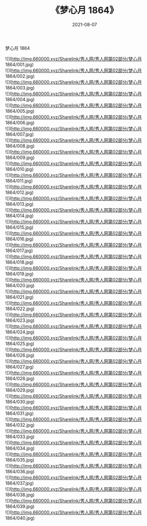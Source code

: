 ﻿---
layout: post
title:  《梦心月 1864》
date:   2021-08-07
img: http://img.660000.xyz/Sharelink/秀人网/秀人网第02部分/梦心月 1864/000.jpg
categories: [美女, 清纯, 唯美]
---

梦心月 1864

  ![](http://img.660000.xyz/Sharelink/秀人网/秀人网第02部分/梦心月 1864/001.jpg) <br> ![](http://img.660000.xyz/Sharelink/秀人网/秀人网第02部分/梦心月 1864/002.jpg) <br> ![](http://img.660000.xyz/Sharelink/秀人网/秀人网第02部分/梦心月 1864/003.jpg) <br> ![](http://img.660000.xyz/Sharelink/秀人网/秀人网第02部分/梦心月 1864/004.jpg) <br> ![](http://img.660000.xyz/Sharelink/秀人网/秀人网第02部分/梦心月 1864/005.jpg) <br> ![](http://img.660000.xyz/Sharelink/秀人网/秀人网第02部分/梦心月 1864/006.jpg) <br> ![](http://img.660000.xyz/Sharelink/秀人网/秀人网第02部分/梦心月 1864/007.jpg) <br> ![](http://img.660000.xyz/Sharelink/秀人网/秀人网第02部分/梦心月 1864/008.jpg) <br> ![](http://img.660000.xyz/Sharelink/秀人网/秀人网第02部分/梦心月 1864/009.jpg) <br> ![](http://img.660000.xyz/Sharelink/秀人网/秀人网第02部分/梦心月 1864/010.jpg) <br> ![](http://img.660000.xyz/Sharelink/秀人网/秀人网第02部分/梦心月 1864/011.jpg) <br> ![](http://img.660000.xyz/Sharelink/秀人网/秀人网第02部分/梦心月 1864/012.jpg) <br> ![](http://img.660000.xyz/Sharelink/秀人网/秀人网第02部分/梦心月 1864/013.jpg) <br> ![](http://img.660000.xyz/Sharelink/秀人网/秀人网第02部分/梦心月 1864/014.jpg) <br> ![](http://img.660000.xyz/Sharelink/秀人网/秀人网第02部分/梦心月 1864/015.jpg) <br> ![](http://img.660000.xyz/Sharelink/秀人网/秀人网第02部分/梦心月 1864/016.jpg) <br> ![](http://img.660000.xyz/Sharelink/秀人网/秀人网第02部分/梦心月 1864/017.jpg) <br> ![](http://img.660000.xyz/Sharelink/秀人网/秀人网第02部分/梦心月 1864/018.jpg) <br> ![](http://img.660000.xyz/Sharelink/秀人网/秀人网第02部分/梦心月 1864/019.jpg) <br> ![](http://img.660000.xyz/Sharelink/秀人网/秀人网第02部分/梦心月 1864/020.jpg) <br> ![](http://img.660000.xyz/Sharelink/秀人网/秀人网第02部分/梦心月 1864/021.jpg) <br> ![](http://img.660000.xyz/Sharelink/秀人网/秀人网第02部分/梦心月 1864/022.jpg) <br> ![](http://img.660000.xyz/Sharelink/秀人网/秀人网第02部分/梦心月 1864/023.jpg) <br> ![](http://img.660000.xyz/Sharelink/秀人网/秀人网第02部分/梦心月 1864/024.jpg) <br> ![](http://img.660000.xyz/Sharelink/秀人网/秀人网第02部分/梦心月 1864/025.jpg) <br> ![](http://img.660000.xyz/Sharelink/秀人网/秀人网第02部分/梦心月 1864/026.jpg) <br> ![](http://img.660000.xyz/Sharelink/秀人网/秀人网第02部分/梦心月 1864/027.jpg) <br> ![](http://img.660000.xyz/Sharelink/秀人网/秀人网第02部分/梦心月 1864/028.jpg) <br> ![](http://img.660000.xyz/Sharelink/秀人网/秀人网第02部分/梦心月 1864/029.jpg) <br> ![](http://img.660000.xyz/Sharelink/秀人网/秀人网第02部分/梦心月 1864/030.jpg) <br> ![](http://img.660000.xyz/Sharelink/秀人网/秀人网第02部分/梦心月 1864/031.jpg) <br> ![](http://img.660000.xyz/Sharelink/秀人网/秀人网第02部分/梦心月 1864/032.jpg) <br> ![](http://img.660000.xyz/Sharelink/秀人网/秀人网第02部分/梦心月 1864/033.jpg) <br> ![](http://img.660000.xyz/Sharelink/秀人网/秀人网第02部分/梦心月 1864/034.jpg) <br> ![](http://img.660000.xyz/Sharelink/秀人网/秀人网第02部分/梦心月 1864/035.jpg) <br> ![](http://img.660000.xyz/Sharelink/秀人网/秀人网第02部分/梦心月 1864/036.jpg) <br> ![](http://img.660000.xyz/Sharelink/秀人网/秀人网第02部分/梦心月 1864/037.jpg) <br> ![](http://img.660000.xyz/Sharelink/秀人网/秀人网第02部分/梦心月 1864/038.jpg) <br> ![](http://img.660000.xyz/Sharelink/秀人网/秀人网第02部分/梦心月 1864/039.jpg) <br> ![](http://img.660000.xyz/Sharelink/秀人网/秀人网第02部分/梦心月 1864/040.jpg) <br>